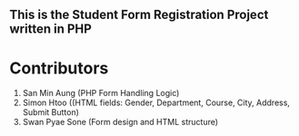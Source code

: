 ## This is the Student Form Registration Project written in PHP

# Contributors 
1. San Min Aung (PHP Form Handling Logic)
2. Simon Htoo ((HTML fields: Gender, Department, Course, City, Address, Submit Button)
3. Swan Pyae Sone (Form design and HTML structure)
